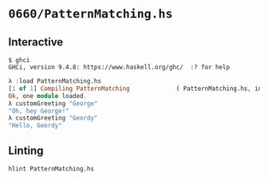 # `0660/PatternMatching.hs`

## Interactive

```console
$ ghci
GHCi, version 9.4.8: https://www.haskell.org/ghc/  :? for help
```
```haskell
λ :load PatternMatching.hs
[1 of 1] Compiling PatternMatching             ( PatternMatching.hs, interpreted )
Ok, one module loaded.
λ customGreeting "George"
"Oh, hey George!"
λ customGreeting "Geordy"
"Hello, Geordy"
```

## Linting

```console
hlint PatternMatching.hs
```
